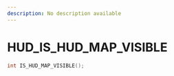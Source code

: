```yaml
---
description: No description available 
---
```


# HUD\_IS_HUD_MAP_VISIBLE

```cpp
int IS_HUD_MAP_VISIBLE();
```